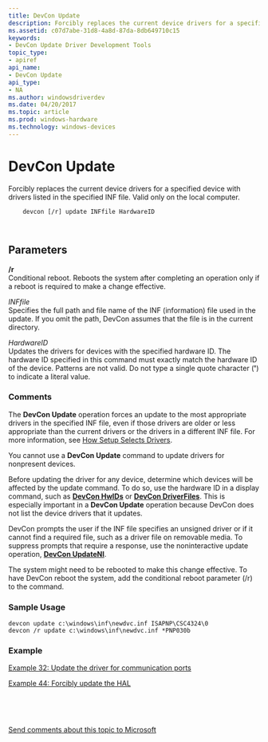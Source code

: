```yaml
---
title: DevCon Update
description: Forcibly replaces the current device drivers for a specified device with drivers listed in the specified INF file. Valid only on the local computer.
ms.assetid: c07d7abe-31d8-4a8d-87da-8db649710c15
keywords:
- DevCon Update Driver Development Tools
topic_type:
- apiref
api_name:
- DevCon Update
api_type:
- NA
ms.author: windowsdriverdev
ms.date: 04/20/2017
ms.topic: article
ms.prod: windows-hardware
ms.technology: windows-devices
---
```


# DevCon Update


Forcibly replaces the current device drivers for a specified device with drivers listed in the specified INF file. Valid only on the local computer.

```
    devcon [/r] update INFfile HardwareID 

   
```

## <span id="ddk_devcon_update_tools"></span><span id="DDK_DEVCON_UPDATE_TOOLS"></span>Parameters


<span id="________r______"></span><span id="________R______"></span> **/r**   
Conditional reboot. Reboots the system after completing an operation only if a reboot is required to make a change effective.

<span id="_______INFfile______"></span><span id="_______inffile______"></span><span id="_______INFFILE______"></span> *INFfile*   
Specifies the full path and file name of the INF (information) file used in the update. If you omit the path, DevCon assumes that the file is in the current directory.

<span id="_______HardwareID______"></span><span id="_______hardwareid______"></span><span id="_______HARDWAREID______"></span> *HardwareID*   
Updates the drivers for devices with the specified hardware ID. The hardware ID specified in this command must exactly match the hardware ID of the device. Patterns are not valid. Do not type a single quote character (**'**) to indicate a literal value.

### <span id="comments"></span><span id="COMMENTS"></span>Comments

The **DevCon Update** operation forces an update to the most appropriate drivers in the specified INF file, even if those drivers are older or less appropriate than the current drivers or the drivers in a different INF file. For more information, see [How Setup Selects Drivers](https://msdn.microsoft.com/library/windows/hardware/ff546228).

You cannot use a **DevCon Update** command to update drivers for nonpresent devices.

Before updating the driver for any device, determine which devices will be affected by the update command. To do so, use the hardware ID in a display command, such as [**DevCon HwIDs**](devcon-hwids.md) or [**DevCon DriverFiles**](devcon-driverfiles.md). This is especially important in a **DevCon Update** operation because DevCon does not list the device drivers that it updates.

DevCon prompts the user if the INF file specifies an unsigned driver or if it cannot find a required file, such as a driver file on removable media. To suppress prompts that require a response, use the noninteractive update operation, [**DevCon UpdateNI**](devcon-updateni.md).

The system might need to be rebooted to make this change effective. To have DevCon reboot the system, add the conditional reboot parameter (/r) to the command.

### <span id="sample_usage"></span><span id="SAMPLE_USAGE"></span>Sample Usage

```
devcon update c:\windows\inf\newdvc.inf ISAPNP\CSC4324\0
devcon /r update c:\windows\inf\newdvc.inf *PNP030b
```

### <span id="example"></span><span id="EXAMPLE"></span>Example

[Example 32: Update the driver for communication ports](devcon-examples.md#ddk_example_32_update_the_driver_for_communication_ports_tools)

[Example 44: Forcibly update the HAL](devcon-examples.md#ddk_example_44_forcibly_update_the_hal_tools)

 

 

[Send comments about this topic to Microsoft](mailto:wsddocfb@microsoft.com?subject=Documentation%20feedback%20[devtest\devtest]:%20DevCon%20Update%20%20RELEASE:%20%2811/17/2016%29&body=%0A%0APRIVACY%20STATEMENT%0A%0AWe%20use%20your%20feedback%20to%20improve%20the%20documentation.%20We%20don't%20use%20your%20email%20address%20for%20any%20other%20purpose,%20and%20we'll%20remove%20your%20email%20address%20from%20our%20system%20after%20the%20issue%20that%20you're%20reporting%20is%20fixed.%20While%20we're%20working%20to%20fix%20this%20issue,%20we%20might%20send%20you%20an%20email%20message%20to%20ask%20for%20more%20info.%20Later,%20we%20might%20also%20send%20you%20an%20email%20message%20to%20let%20you%20know%20that%20we've%20addressed%20your%20feedback.%0A%0AFor%20more%20info%20about%20Microsoft's%20privacy%20policy,%20see%20http://privacy.microsoft.com/default.aspx. "Send comments about this topic to Microsoft")




